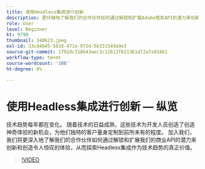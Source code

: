 ```yaml
---
title: 使用Headless集成进行创新
description: 更仔细地了解我们的合作伙伴如何通过解锁和扩展Adobe商务API的潜力来创新和创造体验。
role: User
level: Beginner
kt: 9790
thumbnail: 340623.jpeg
exl-id: 33c44945-5838-471e-972d-5b331549a9e3
source-git-commit: 1792dc318643aec2c12613f621361d72a7a918b1
workflow-type: tm+mt
source-wordcount: '108'
ht-degree: 0%

---
```


# 使用Headless集成进行创新 — 纵览

技术趋势每年都在变化。 随着技术的日益成熟，这些技术为开发人员创造了创造神奇体验的新机会，为他们独特的客户量身定制到前所未有的程度。 加入我们，我们将更深入地了解我们的合作伙伴如何通过解锁和扩展我们的商业API的潜力来创新和创造令人惊叹的体验，从而探索Headless集成作为技术趋势的真正价值。

>[!VIDEO](https://video.tv.adobe.com/v/340623/?quality=12&learn=on)
